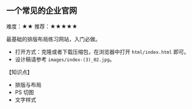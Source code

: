 ## 一个常见的企业官网

难度：★★ 推荐：★★★★★

最基础的排版布局练习网站，入门必做。

- 打开方式：克隆或者下载压缩包，在浏览器中打开 `html/index.html` 即可。
- 设计稿请参考 `images/index-(3)_02.jpg`。

【知识点】
- 排版与布局
- PS 切图
- 文字样式


